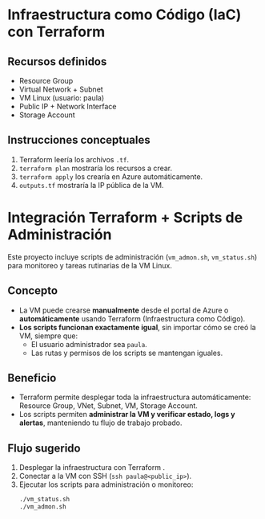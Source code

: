 # Infraestructura como Código (IaC) con Terraform

## Recursos definidos
- Resource Group
- Virtual Network + Subnet
- VM Linux (usuario: paula)
- Public IP + Network Interface
- Storage Account

## Instrucciones conceptuales
1. Terraform leería los archivos `.tf`.
2. `terraform plan` mostraría los recursos a crear.
3. `terraform apply` los crearía en Azure automáticamente.
4. `outputs.tf` mostraría la IP pública de la VM.

# Integración Terraform + Scripts de Administración

Este proyecto incluye scripts de administración (`vm_admon.sh`, `vm_status.sh`) para monitoreo y tareas rutinarias de la VM Linux.  

## Concepto
- La VM puede crearse **manualmente** desde el portal de Azure  o **automáticamente** usando Terraform (Infraestructura como Código).  
- **Los scripts funcionan exactamente igual**, sin importar cómo se creó la VM, siempre que:
  - El usuario administrador sea `paula`.
  - Las rutas y permisos de los scripts se mantengan iguales.

## Beneficio
- Terraform permite desplegar toda la infraestructura automáticamente: Resource Group, VNet, Subnet, VM, Storage Account.  
- Los scripts permiten **administrar la VM y verificar estado, logs y alertas**, manteniendo tu flujo de trabajo probado.  

## Flujo sugerido
1. Desplegar la infraestructura con Terraform .  
2. Conectar a la VM con SSH (`ssh paula@<public_ip>`).  
3. Ejecutar los scripts para administración o monitoreo:
   ```bash
   ./vm_status.sh
   ./vm_admon.sh

